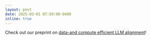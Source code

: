 ```yaml
---
layout: post
date: 2025-03-01 07:59:00-0400
inline: true
---
```

Check out our preprint on [data-and compute efficient LLM alignment](https://arxiv.org/html/2406.03642v2)!